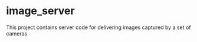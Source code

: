 # image_server
This project contains server code for delivering images captured by a set of cameras
